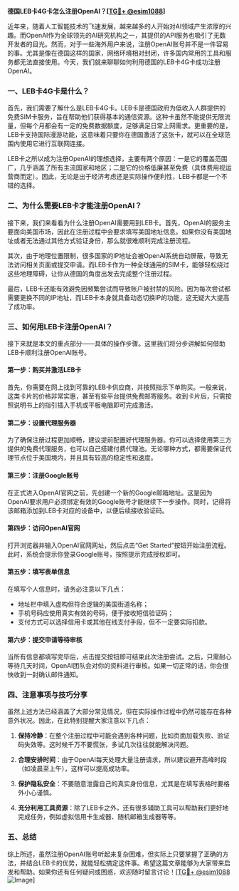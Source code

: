 **德国LEB卡4G卡怎么注册OpenAI？[[TG💪+ @esim1088](https://t.me/s/esim1088)]**

近年来，随着人工智能技术的飞速发展，越来越多的人开始对AI领域产生浓厚的兴趣。而OpenAI作为全球领先的AI研究机构之一，其提供的API服务也吸引了无数开发者的目光。然而，对于一些海外用户来说，注册OpenAI账号并不是一件容易的事。尤其是像在德国这样的国家，网络环境相对封闭，许多国内常用的工具和服务都无法直接使用。今天，我们就来聊聊如何利用德国的LEB卡4G卡成功注册OpenAI。

### 一、LEB卡4G卡是什么？

首先，我们需要了解什么是LEB卡4G卡。LEB卡是德国政府为低收入人群提供的免费SIM卡服务，旨在帮助他们获得基本的通信资源。这种卡虽然不能提供无限流量，但每个月都会有一定的免费数据额度，足够满足日常上网需求。更重要的是，LEB卡支持国际漫游功能，这意味着只要你在德国激活了这张卡，就可以在全球范围内使用它进行互联网连接。

LEB卡之所以成为注册OpenAI的理想选择，主要有两个原因：一是它的覆盖范围广，几乎涵盖了所有主流国家和地区；二是它的价格低廉甚至免费（具体费用视运营商而定）。因此，无论是出于经济考虑还是实际操作便利性，LEB卡都是一个不错的选择。

### 二、为什么需要LEB卡才能注册OpenAI？

接下来，我们来看看为什么注册OpenAI需要用到LEB卡。首先，OpenAI的服务主要面向美国市场，因此在注册过程中会要求填写美国地址信息。如果你没有美国地址或者无法通过其他方式验证身份，那么就很难顺利完成注册流程。

其次，由于地理位置限制，很多国家的IP地址会被OpenAI系统自动屏蔽，导致无法访问相关页面或提交申请。而LEB卡作为一种全球通用的SIM卡，能够轻松绕过这些地理障碍，让你从德国的角度出发去完成整个注册过程。

最后，LEB卡还能有效避免因频繁尝试而导致账户被封禁的风险。因为每次尝试都需要更换不同的IP地址，而LEB卡本身就具备动态切换IP的功能，这无疑大大提高了成功率。

### 三、如何用LEB卡注册OpenAI？

接下来就是本文的重点部分——具体的操作步骤。这里我们将分步讲解如何借助LEB卡顺利注册OpenAI账号。

#### 第一步：购买并激活LEB卡

首先，你需要在网上找到可靠的LEB卡供应商，并按照指示下单购买。一般来说，这类卡片的价格非常实惠，甚至有些平台提供免费邮寄服务。收到卡片后，只需按照说明书上的指引插入手机或平板电脑即可完成激活。

#### 第二步：设置代理服务器

为了确保注册过程更加顺畅，建议提前配置好代理服务器。你可以选择使用第三方提供的免费代理服务，也可以自己搭建付费代理池。无论哪种方式，都需要保证代理节点位于美国境内，并且具有较高的稳定性和速度。

#### 第三步：注册Google账号

在正式进入OpenAI官网之前，先创建一个新的Google邮箱地址。这是因为OpenAI要求用户必须绑定有效的Google账号才能继续下一步操作。同时，记得将该邮箱添加到LEB卡对应的设备中，以便后续接收验证码。

#### 第四步：访问OpenAI官网

打开浏览器并输入OpenAI官网网址，然后点击“Get Started”按钮开始注册流程。此时，系统会提示你登录Google账号，按照提示完成授权即可。

#### 第五步：填写表单信息

在填写个人信息时，请务必注意以下几点：
- 地址栏中填入虚构但符合逻辑的美国街道名称；
- 手机号码应使用真实有效的号码，便于接收短信验证码；
- 支付方式可以选择信用卡或其他在线支付手段，但不一定要实际扣款。

#### 第六步：提交申请等待审核

当所有信息都填写完毕后，点击提交按钮即可结束此次注册尝试。之后，只需耐心等待几天时间，OpenAI团队会对你的资料进行审核。如果一切正常的话，你会很快收到一封确认邮件通知。

### 四、注意事项与技巧分享

虽然上述方法已经涵盖了大部分常见情况，但在实际操作过程中仍然可能存在各种意外状况。因此，在此特别提醒大家注意以下几点：

1. **保持冷静**：在整个注册过程中可能会遇到各种问题，比如页面加载失败、验证码失效等。这时候千万不要慌张，多试几次往往就能解决问题。
   
2. **合理安排时间**：由于OpenAI每天处理大量注册请求，所以建议避开高峰时段（如凌晨至上午），这样可以提高成功率。
   
3. **保护隐私安全**：不要随意泄露自己的真实身份信息，尤其是在填写表格时要格外小心谨慎。
   
4. **充分利用工具资源**：除了LEB卡之外，还有很多辅助工具可以帮助我们更好地完成任务，例如虚拟信用卡生成器、随机邮箱生成器等等。

### 五、总结

综上所述，虽然注册OpenAI账号听起来复杂困难，但实际上只要掌握了正确的方法，并结合LEB卡的优势，就能轻松搞定这件事。希望这篇文章能够为大家带来启发和帮助。如果你还有任何疑问或困惑，欢迎随时留言讨论！[[TG💪+ @esim1088](https://t.me/s/esim1088) ![Image](https://i.postimg.cc/4NQfJmqS/Snipaste-2025-05-13-00-14-12.png)]